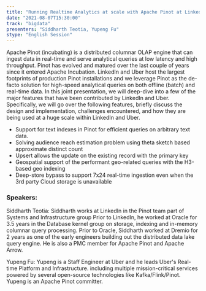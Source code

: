```yaml
---
title: "Running Realtime Analytics at scale with Apache Pinot at LinkedIn and Uber"
date: "2021-08-07T15:30:00" 
track: "bigdata"
presenters: "Siddharth Teotia, Yupeng Fu"
stype: "English Session"
---
```

Apache Pinot (incubating) is a distributed columnar OLAP engine that can ingest data in real-time and serve analytical queries at low latency and high throughput. Pinot has evolved and matured over the last couple of years since it entered Apache Incubation. LinkedIn and Uber host the largest footprints of production Pinot installations and we leverage Pinot as the de-facto solution for high-speed analytical queries on both offline (batch) and real-time data. In this joint presentation, we will deep-dive into a few of the major features that have been contributed by LinkedIn and Uber. Specifically, we will go over the following features, briefly discuss the design and implementation, challenges encountered, and how they are being used at a huge scale within LinkedIn and Uber.
 

 - Support for text indexes in Pinot for efficient queries on arbitrary text data.
 - Solving audience reach estimation problem using theta sketch based approximate distinct count
 - Upsert allows the update on the existing record with the primary key
 - Geospatial support of the performant geo-related queries with the H3-based geo indexing
 - Deep-store bypass to support 7x24 real-time ingestion even when the 3rd party Cloud storage is unavailable
 ### Speakers: 
 Siddharth Teotia: Siddharth works at LinkedIn in the Pinot team part of Systems and Infrastructure group Prior to LinkedIn, he worked at Oracle for 3.5 years in the Database kernel group on storage, indexing and in-memory columnar query processing. Prior to Oracle, Siddharth worked at Dremio for 2 years as one of the early engineers building out the distributed data lake query engine. He is also a PMC member for Apache Pinot and Apache Arrow.

Yupeng Fu: Yupeng is a Staff Engineer at Uber and he leads Uber's Real-time Platform and Infrastructure. including multiple mission-critical services powered by several open-source technologies like Kafka/Flink/Pinot. Yupeng is an Apache Pinot committer.